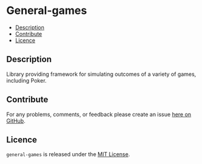 # General-games

* [Description](#description)
* [Contribute](#contribute)
* [Licence](#licence)

## Description

Library providing framework for simulating outcomes of a variety of games, including Poker.


## Contribute

For any problems, comments, or feedback please create an issue [here on GitHub](https://github.com/cgorski/general-games/issues).


## Licence

`general-games` is released under the [MIT License](https://opensource.org/licenses/MIT).